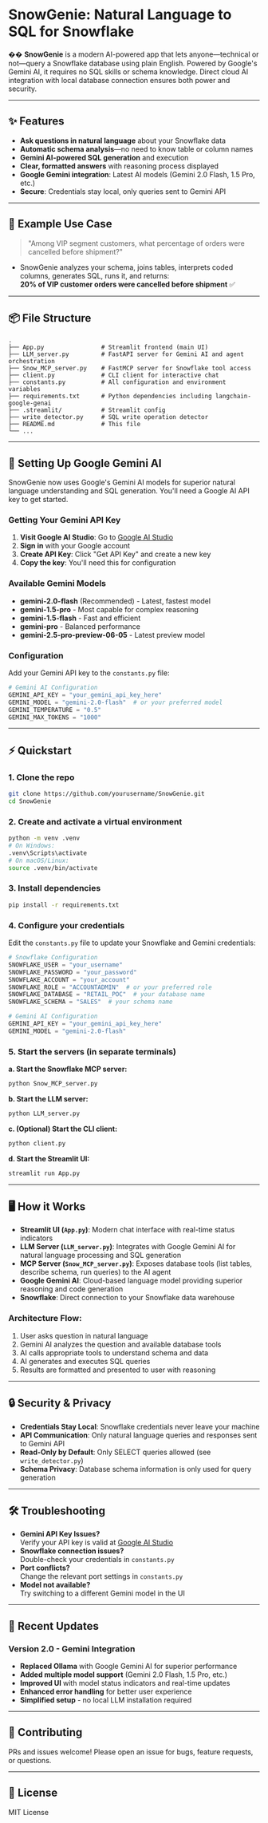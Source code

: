 # SnowGenie: Natural Language to SQL for Snowflake

�� **SnowGenie** is a modern AI-powered app that lets anyone—technical or not—query a Snowflake database using plain English. Powered by Google's Gemini AI, it requires no SQL skills or schema knowledge. Direct cloud AI integration with local database connection ensures both power and security.

---

## ✨ Features

- **Ask questions in natural language** about your Snowflake data
- **Automatic schema analysis**—no need to know table or column names
- **Gemini AI-powered SQL generation** and execution
- **Clear, formatted answers** with reasoning process displayed
- **Google Gemini integration**: Latest AI models (Gemini 2.0 Flash, 1.5 Pro, etc.)
- **Secure**: Credentials stay local, only queries sent to Gemini API

---

## 🧠 Example Use Case

> "Among VIP segment customers, what percentage of orders were cancelled before shipment?"

- SnowGenie analyzes your schema, joins tables, interprets coded columns, generates SQL, runs it, and returns:  
  **20% of VIP customer orders were cancelled before shipment** ✅

---

## 📦 File Structure

```
.
├── App.py                # Streamlit frontend (main UI)
├── LLM_server.py         # FastAPI server for Gemini AI and agent orchestration
├── Snow_MCP_server.py    # FastMCP server for Snowflake tool access
├── client.py             # CLI client for interactive chat
├── constants.py          # All configuration and environment variables
├── requirements.txt      # Python dependencies including langchain-google-genai
├── .streamlit/           # Streamlit config
├── write_detector.py     # SQL write operation detector
├── README.md             # This file
└── ...
```

---

## 🤖 Setting Up Google Gemini AI

SnowGenie now uses Google's Gemini AI models for superior natural language understanding and SQL generation. You'll need a Google AI API key to get started.

### Getting Your Gemini API Key

1. **Visit Google AI Studio**: Go to [Google AI Studio](https://ai.google.dev/)
2. **Sign in** with your Google account
3. **Create API Key**: Click "Get API Key" and create a new key
4. **Copy the key**: You'll need this for configuration

### Available Gemini Models
- **gemini-2.0-flash** (Recommended) - Latest, fastest model
- **gemini-1.5-pro** - Most capable for complex reasoning
- **gemini-1.5-flash** - Fast and efficient
- **gemini-pro** - Balanced performance
- **gemini-2.5-pro-preview-06-05** - Latest preview model

### Configuration

Add your Gemini API key to the `constants.py` file:

```python
# Gemini AI Configuration
GEMINI_API_KEY = "your_gemini_api_key_here"
GEMINI_MODEL = "gemini-2.0-flash"  # or your preferred model
GEMINI_TEMPERATURE = "0.5"
GEMINI_MAX_TOKENS = "1000"
```

---

## ⚡ Quickstart

### 1. Clone the repo

```bash
git clone https://github.com/yourusername/SnowGenie.git
cd SnowGenie
```

### 2. Create and activate a virtual environment

```bash
python -m venv .venv
# On Windows:
.venv\Scripts\activate
# On macOS/Linux:
source .venv/bin/activate
```

### 3. Install dependencies

```bash
pip install -r requirements.txt
```

### 4. Configure your credentials

Edit the `constants.py` file to update your Snowflake and Gemini credentials:

```python
# Snowflake Configuration
SNOWFLAKE_USER = "your_username"
SNOWFLAKE_PASSWORD = "your_password"
SNOWFLAKE_ACCOUNT = "your_account"
SNOWFLAKE_ROLE = "ACCOUNTADMIN"  # or your preferred role
SNOWFLAKE_DATABASE = "RETAIL_POC"  # your database name
SNOWFLAKE_SCHEMA = "SALES"  # your schema name

# Gemini AI Configuration
GEMINI_API_KEY = "your_gemini_api_key_here"
GEMINI_MODEL = "gemini-2.0-flash"
```

### 5. Start the servers (in separate terminals)

**a. Start the Snowflake MCP server:**
```bash
python Snow_MCP_server.py
```

**b. Start the LLM server:**
```bash
python LLM_server.py
```

**c. (Optional) Start the CLI client:**
```bash
python client.py
```

**d. Start the Streamlit UI:**
```bash
streamlit run App.py
```

---

## 🖥️ How it Works

- **Streamlit UI (`App.py`)**: Modern chat interface with real-time status indicators
- **LLM Server (`LLM_server.py`)**: Integrates with Google Gemini AI for natural language processing and SQL generation
- **MCP Server (`Snow_MCP_server.py`)**: Exposes database tools (list tables, describe schema, run queries) to the AI agent
- **Google Gemini AI**: Cloud-based language model providing superior reasoning and code generation
- **Snowflake**: Direct connection to your Snowflake data warehouse

### Architecture Flow:
1. User asks question in natural language
2. Gemini AI analyzes the question and available database tools
3. AI calls appropriate tools to understand schema and data
4. AI generates and executes SQL queries
5. Results are formatted and presented to user with reasoning

---

## 🔒 Security & Privacy

- **Credentials Stay Local**: Snowflake credentials never leave your machine
- **API Communication**: Only natural language queries and responses sent to Gemini API
- **Read-Only by Default**: Only SELECT queries allowed (see `write_detector.py`)
- **Schema Privacy**: Database schema information is only used for query generation

---

## 🛠️ Troubleshooting

- **Gemini API Key Issues?**  
  Verify your API key is valid at [Google AI Studio](https://ai.google.dev/)
- **Snowflake connection issues?**  
  Double-check your credentials in `constants.py`
- **Port conflicts?**  
  Change the relevant port settings in `constants.py`
- **Model not available?**  
  Try switching to a different Gemini model in the UI

---

## 🚀 Recent Updates

### Version 2.0 - Gemini Integration
- **Replaced Ollama** with Google Gemini AI for superior performance
- **Added multiple model support** (Gemini 2.0 Flash, 1.5 Pro, etc.)
- **Improved UI** with model status indicators and real-time updates
- **Enhanced error handling** for better user experience
- **Simplified setup** - no local LLM installation required

---

## 🤝 Contributing

PRs and issues welcome! Please open an issue for bugs, feature requests, or questions.

---

## 📄 License

MIT License


